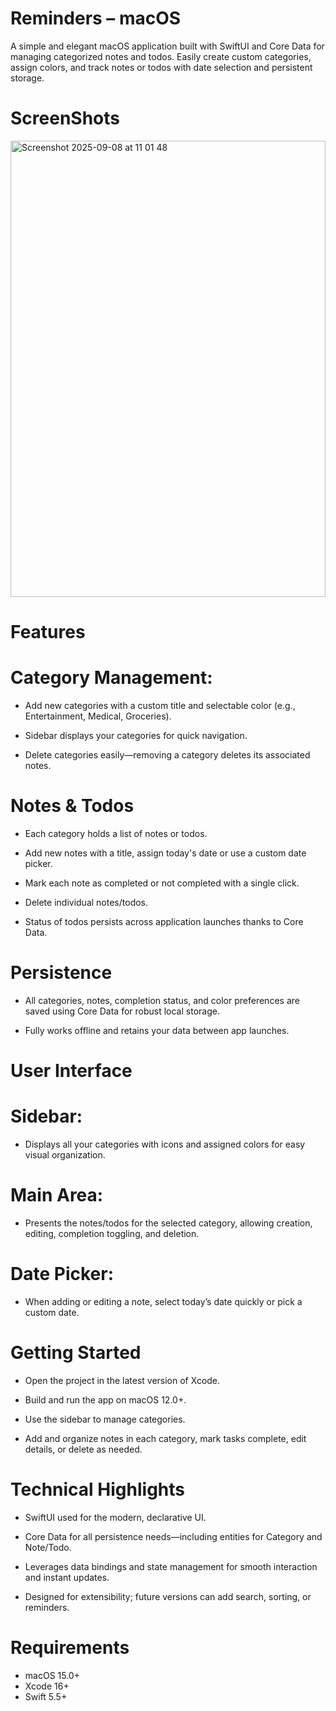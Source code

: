 # Reminders – macOS
A simple and elegant macOS application built with SwiftUI and Core Data for managing categorized notes and todos. Easily create custom categories, assign colors, and track notes or todos with date selection and persistent storage.

# ScreenShots

<img width="100%" height="730" alt="Screenshot 2025-09-08 at 11 01 48" src="https://github.com/user-attachments/assets/a9a2b01a-48f0-4a77-bb6b-e972f649c35d" />

# Features
# Category Management:
- Add new categories with a custom title and selectable color (e.g., Entertainment, Medical, Groceries).

- Sidebar displays your categories for quick navigation.

- Delete categories easily—removing a category deletes its associated notes.

# Notes & Todos

- Each category holds a list of notes or todos.

- Add new notes with a title, assign today's date or use a custom date picker.

- Mark each note as completed or not completed with a single click.

- Delete individual notes/todos.

- Status of todos persists across application launches thanks to Core Data.

# Persistence

- All categories, notes, completion status, and color preferences are saved using Core Data for robust local storage.

- Fully works offline and retains your data between app launches.

# User Interface
# Sidebar:
- Displays all your categories with icons and assigned colors for easy visual organization.

# Main Area:
- Presents the notes/todos for the selected category, allowing creation, editing, completion toggling, and deletion.

# Date Picker:
- When adding or editing a note, select today’s date quickly or pick a custom date.

# Getting Started
- Open the project in the latest version of Xcode.

- Build and run the app on macOS 12.0+.

- Use the sidebar to manage categories.

- Add and organize notes in each category, mark tasks complete, edit details, or delete as needed.

# Technical Highlights
- SwiftUI used for the modern, declarative UI.

- Core Data for all persistence needs—including entities for Category and Note/Todo.

- Leverages data bindings and state management for smooth interaction and instant updates.

- Designed for extensibility; future versions can add search, sorting, or reminders.

# Requirements
- macOS 15.0+
- Xcode 16+
- Swift 5.5+


